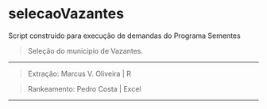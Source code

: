# selecaoVazantes
Script construido para execução de demandas do Programa Sementes

> Seleção do municipio de Vazantes. 
_____________________________________________________________________________
> Extração: Marcus V. Oliveira | R

> Rankeamento: Pedro Costa | Excel
_____________________________________________________________________________
